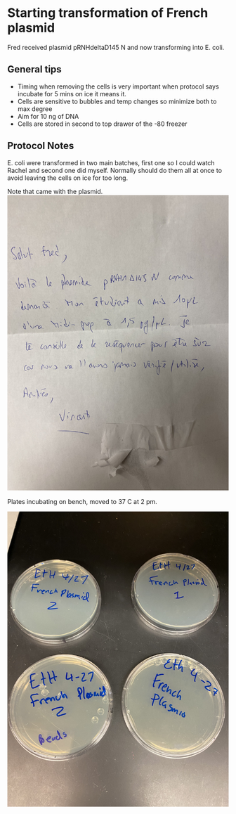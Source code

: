 # Starting transformation of French plasmid

Fred received plasmid pRNHdeltaD145 N and
now transforming into E. coli.

## General tips

- Timing when removing the cells is very important
  when protocol says incubate for 5 mins on ice
  it means it.
- Cells are sensitive to bubbles and temp changes
  so minimize both to max degree
- Aim for 10 ng of DNA
- Cells are stored in second to top drawer of the -80 freezer


## Protocol Notes

E. coli were transformed in two main batches, first
one so I could watch Rachel and second one did
myself. Normally should do them all at once to avoid
leaving the cells on ice for too long.


Note that came with the plasmid.
![](images/french_plasmid.jpg)

Plates incubating on bench, moved to 37 C at 2 pm.

![](images/french_plates.jpg)



